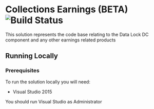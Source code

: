 # Collections Earnings (BETA)   ![Build Status](https://sfa-gov-uk.visualstudio.com/_apis/public/build/definitions/c39e0c0b-7aff-4606-b160-3566f3bbce23/126/badge)

This solution represents the code base relating to the Data Lock DC component and any other earnings related products

## Running Locally

### Prerequisites

To run the solution locally you will need:
* Visual Studio 2015

You should run Visual Studio as Administrator


